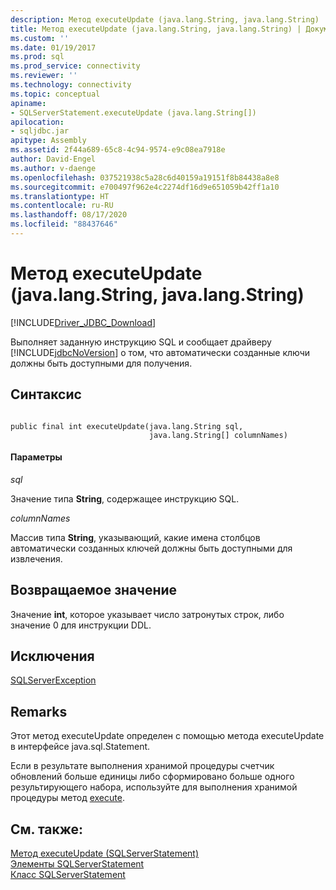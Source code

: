 ```yaml
---
description: Метод executeUpdate (java.lang.String, java.lang.String)
title: Метод executeUpdate (java.lang.String, java.lang.String) | Документация Майкрософт
ms.custom: ''
ms.date: 01/19/2017
ms.prod: sql
ms.prod_service: connectivity
ms.reviewer: ''
ms.technology: connectivity
ms.topic: conceptual
apiname:
- SQLServerStatement.executeUpdate (java.lang.String[])
apilocation:
- sqljdbc.jar
apitype: Assembly
ms.assetid: 2f44a689-65c8-4c94-9574-e9c08ea7918e
author: David-Engel
ms.author: v-daenge
ms.openlocfilehash: 037521938c5a28c6d40159a19151f8b84438a8e8
ms.sourcegitcommit: e700497f962e4c2274df16d9e651059b42ff1a10
ms.translationtype: HT
ms.contentlocale: ru-RU
ms.lasthandoff: 08/17/2020
ms.locfileid: "88437646"
---
```

# <a name="executeupdate-method-javalangstring-javalangstring"></a>Метод executeUpdate (java.lang.String, java.lang.String)
[!INCLUDE[Driver_JDBC_Download](../../../includes/driver_jdbc_download.md)]

  Выполняет заданную инструкцию SQL и сообщает драйверу [!INCLUDE[jdbcNoVersion](../../../includes/jdbcnoversion_md.md)] о том, что автоматически созданные ключи должны быть доступными для получения.  
  
## <a name="syntax"></a>Синтаксис  
  
```  
  
public final int executeUpdate(java.lang.String sql,  
                               java.lang.String[] columnNames)  
```  
  
#### <a name="parameters"></a>Параметры  
 *sql*  
  
 Значение типа **String**, содержащее инструкцию SQL.  
  
 *columnNames*  
  
 Массив типа **String**, указывающий, какие имена столбцов автоматически созданных ключей должны быть доступными для извлечения.  
  
## <a name="return-value"></a>Возвращаемое значение  
 Значение **int**, которое указывает число затронутых строк, либо значение 0 для инструкции DDL.  
  
## <a name="exceptions"></a>Исключения  
 [SQLServerException](../../../connect/jdbc/reference/sqlserverexception-class.md)  
  
## <a name="remarks"></a>Remarks  
 Этот метод executeUpdate определен с помощью метода executeUpdate в интерфейсе java.sql.Statement.  
  
 Если в результате выполнения хранимой процедуры счетчик обновлений больше единицы либо сформировано больше одного результирующего набора, используйте для выполнения хранимой процедуры метод [execute](../../../connect/jdbc/reference/execute-method-sqlserverstatement.md).  
  
## <a name="see-also"></a>См. также:  
 [Метод executeUpdate &#40;SQLServerStatement&#41;](../../../connect/jdbc/reference/executeupdate-method-sqlserverstatement.md)   
 [Элементы SQLServerStatement](../../../connect/jdbc/reference/sqlserverstatement-members.md)   
 [Класс SQLServerStatement](../../../connect/jdbc/reference/sqlserverstatement-class.md)  
  
  
